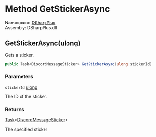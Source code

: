 # Method GetStickerAsync

Namespace: [DSharpPlus](DSharpPlus.md)  
Assembly: DSharpPlus.dll

## <a id="DSharpPlus_DiscordClient_GetStickerAsync_System_UInt64_"></a>GetStickerAsync\(ulong\)

Gets a sticker.

```csharp
public Task<DiscordMessageSticker> GetStickerAsync(ulong stickerId)
```

### Parameters

`stickerId` [ulong](https://learn.microsoft.com/dotnet/api/system.uint64)

The ID of the sticker.

### Returns

[Task](https://learn.microsoft.com/dotnet/api/system.threading.tasks.task\-1)<[DiscordMessageSticker](DSharpPlus.Entities.DiscordMessageSticker.md)\>

The specified sticker

